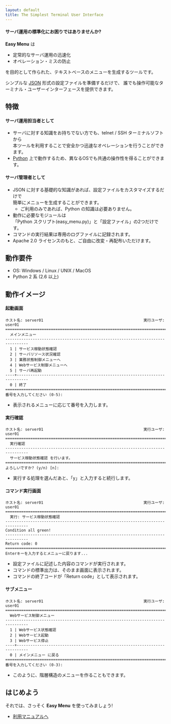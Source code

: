 ```yaml
---
layout: default
title: The Simplest Terminal User Interface
---
```


#### サーバ運用の標準化にお困りではありませんか?

**Easy Menu** は

  * 定常的なサーバ運用の迅速化
  * オペレーション・ミスの防止
  
を目的として作られた、テキストベースのメニューを生成するツールです。

シンプルな [JSON](http://ja.wikipedia.org/wiki/JavaScript_Object_Notation) 形式の設定ファイルを準備するだけで、
誰でも操作可能なターミナル・ユーザーインターフェースを提供できます。

特徴
----
#### サーバ運用担当者として
  * サーバに対する知識をお持ちでない方でも、telnet / SSH ターミナルソフトから  
    本ツールを利用することで安全かつ迅速なオペレーションを行うことができます。
  * [Python](http://www.python.org/) 上で動作するため、異なるOSでも共通の操作性を得ることができます。

#### サーバ管理者として
  * JSON に対する基礎的な知識があれば、設定ファイルをカスタマイズするだけで  
    簡単にメニューを生成することができます。
    * ご利用のみであれば、Python の知識は必要ありません。
  * 動作に必要なモジュールは  
    「Python スクリプト(easy_menu.py)」と「設定ファイル」の2つだけです。
  * コマンドの実行結果は専用のログファイルに記録されます。
  * Apache 2.0 ライセンスのもと、ご自由に改変・再配布いただけます。

動作要件
--------
* OS: Windows / Linux / UNIX / MacOS
* Python 2 系 (2.6 以上)

動作イメージ
------------
#### 起動画面

    ホスト名: server01                                            実行ユーザ: user01
    ================================================================================
      メインメニュー
    --------------------------------------------------------------------------------
      1 | サービス稼動状態確認
      2 | サーバリソース状況確認
      3 | 業務状態制御メニューへ
      4 | Webサービス制御メニューへ
      5 | サーバ再起動
    ----+---------------------------------------------------------------------------
      0 | 終了
    ================================================================================
    番号を入力してください (0-5):

  * 表示されるメニューに応じて番号を入力します。

#### 実行確認

    ホスト名: server01                                            実行ユーザ: user01
    ================================================================================
      実行確認
    --------------------------------------------------------------------------------
      サービス稼動状態確認 を行います。
    ================================================================================
    よろしいですか? (y/n) [n]:

  * 実行する処理を選んだあと、「y」と入力すると続行します。

#### コマンド実行画面

    ホスト名: server01                                            実行ユーザ: user01
    ================================================================================
      実行: サービス稼動状態確認
    --------------------------------------------------------------------------------
    Condition all green!
    --------------------------------------------------------------------------------
    Return code: 0
    ================================================================================
    Enterキーを入力するとメニューに戻ります...

  * 設定ファイルに記述した内容のコマンドが実行されます。
  * コマンドの標準出力は、そのまま画面に表示されます。
  * コマンドの終了コードが「Return code」として表示されます。

#### サブメニュー

    ホスト名: server01                                            実行ユーザ: user01
    ================================================================================
      Webサービス制御メニュー
    --------------------------------------------------------------------------------
      1 | Webサービス状態確認
      2 | Webサービス起動
      3 | Webサービス停止
    ----+---------------------------------------------------------------------------
      0 | メインメニュー に戻る
    ================================================================================
    番号を入力してください (0-3):

  * このように、階層構造のメニューを作ることもできます。

はじめよう
----------
それでは、さっそく **Easy Menu** を使ってみましょう!

* [利用マニュアルへ](manuals.html)

